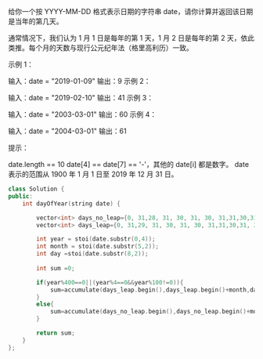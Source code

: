 给你一个按 YYYY-MM-DD 格式表示日期的字符串 date，请你计算并返回该日期是当年的第几天。

通常情况下，我们认为 1 月 1 日是每年的第 1 天，1 月 2 日是每年的第 2 天，依此类推。每个月的天数与现行公元纪年法（格里高利历）一致。

 

示例 1：

输入：date = "2019-01-09"
输出：9
示例 2：

输入：date = "2019-02-10"
输出：41
示例 3：

输入：date = "2003-03-01"
输出：60
示例 4：

输入：date = "2004-03-01"
输出：61


提示：

date.length == 10
date[4] == date[7] == '-'，其他的 date[i] 都是数字。
date 表示的范围从 1900 年 1 月 1 日至 2019 年 12 月 31 日。

```cpp
class Solution {
public:
    int dayOfYear(string date) {

        vector<int> days_no_leap={0, 31,28, 31, 30, 31, 30, 31,31,30,31, 30, 31};
        vector<int> days_leap={0, 31,29, 31, 30, 31, 30, 31,31,30,31, 30, 31};

        int year = stoi(date.substr(0,4));
        int month = stoi(date.substr(5,2));
        int day =stoi(date.substr(8,2));
        
        int sum =0;

        if(year%400==0||(year%4==0&&year%100!=0)){
            sum=accumulate(days_leap.begin(),days_leap.begin()+month,day);
        }
        else{
            sum=accumulate(days_no_leap.begin(),days_no_leap.begin()+month,day);
        }

        return sum;
    }
};
```

